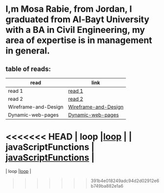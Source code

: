 # I,m Mosa Rabie, from Jordan, I graduated from Al-Bayt University with a BA in Civil Engineering, my area of ​​expertise is in management in general.


## table of reads:

| read        | link        |
| ----------- | ----------- |
| read 1      | [read 1](read1.md)      |
| read 2       | [read 2](read2.md)        |
| Wireframe-and-Design| [Wireframe-and-Design](Wireframe-and-Design.md)      |
|     Dynamic-web-pages   | [Dynamic-web-pages](Dynamic-web-pages.md)     |
<<<<<<< HEAD
|     loop  |[loop](loop.md)       |
|    javaScriptFunctions  | [javaScriptFunctions](javaScriptFunctions.md)       |
=======
|     loop  |[loop](loop.md)       |
>>>>>>> 391b4e018249adc94d2d02912e6b749ba882e1a6
